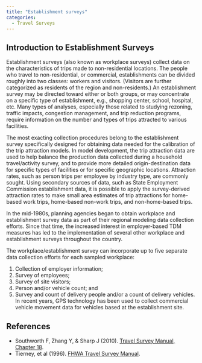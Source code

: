 ```yaml
---
title: "Establishment surveys"
categories:
  - Travel Surveys
---
```


## Introduction to Establishment Surveys

Establishment surveys (also known as workplace surveys) collect data on the characteristics of trips made to non-residential locations. The people who travel to non-residential, or commercial, establishments can be divided roughly into two classes: workers and visitors. (Visitors are further categorized as residents of the region and non-residents.) An establishment survey may be directed toward either or both groups, or may concentrate on a specific type of establishment, e.g., shopping center, school, hospital, etc. Many types of analyses, especially those related to studying rezoning, traffic impacts, congestion management, and trip reduction programs, require information on the number and types of trips attracted to various facilities.

The most exacting collection procedures belong to the establishment survey specifically designed for obtaining data needed for the calibration of the trip attraction models. In model development, the trip attraction data are used to help balance the production data collected during a household travel/activity survey, and to provide more detailed origin-destination data for specific types of facilities or for specific geographic locations. Attraction rates, such as person trips per employee by industry type, are commonly sought. Using secondary sources of data, such as State Employment Commission establishment data, it is possible to apply the survey-derived attraction rates to make small area estimates of trip attractions for home-based work trips, home-based non-work trips, and non-home-based trips.

In the mid-1980s, planning agencies began to obtain workplace and establishment survey data as part of their regional modeling data collection efforts. Since that time, the increased interest in employer-based TDM measures has led to the implementation of several other workplace and establishment surveys throughout the country.

The workplace/establishment survey can incorporate up to five separate data collection efforts for each sampled workplace:
1. Collection of employer information;
2. Survey of employees;
3. Survey of site visitors;
4. Person and/or vehicle count; and
5. Survey and count of delivery people and/or a count of delivery vehicles. In recent years, GPS technology has been used to collect commercial vehicle movement data for vehicles based at the establishment site.

## References

- Southworth F, Zhang Y, & Sharp J (2010).  [Travel Survey Manual, Chapter 18](https://trbtsm.wiki.zoho.com/Chapter-18.html).
- Tierney, et al (1996).  [FHWA Travel Survey Manual](https://trid.trb.org/view/465304).

